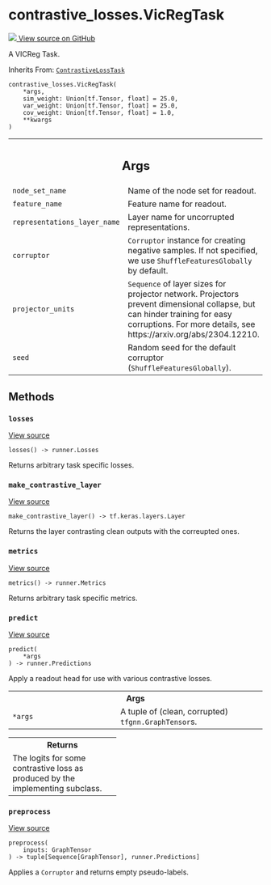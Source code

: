 # contrastive_losses.VicRegTask

<!-- Insert buttons and diff -->

<a target="_blank" href="https://github.com/tensorflow/gnn/tree/master/tensorflow_gnn/models/contrastive_losses/tasks.py#L284-L315">
<img src="https://www.tensorflow.org/images/GitHub-Mark-32px.png" /> View source
on GitHub </a>

A VICReg Task.

Inherits From:
[`ContrastiveLossTask`](../contrastive_losses/ContrastiveLossTask.md)

<pre class="devsite-click-to-copy prettyprint lang-py tfo-signature-link">
<code>contrastive_losses.VicRegTask(
    *args,
    sim_weight: Union[tf.Tensor, float] = 25.0,
    var_weight: Union[tf.Tensor, float] = 25.0,
    cov_weight: Union[tf.Tensor, float] = 1.0,
    **kwargs
)
</code></pre>

<!-- Placeholder for "Used in" -->
<!-- Tabular view -->

 <table class="responsive fixed orange">
<colgroup><col width="214px"><col></colgroup>
<tr><th colspan="2"><h2 class="add-link">Args</h2></th></tr>

<tr>
<td>
<code>node_set_name</code><a id="node_set_name"></a>
</td>
<td>
Name of the node set for readout.
</td>
</tr><tr>
<td>
<code>feature_name</code><a id="feature_name"></a>
</td>
<td>
Feature name for readout.
</td>
</tr><tr>
<td>
<code>representations_layer_name</code><a id="representations_layer_name"></a>
</td>
<td>
Layer name for uncorrupted representations.
</td>
</tr><tr>
<td>
<code>corruptor</code><a id="corruptor"></a>
</td>
<td>
<code>Corruptor</code> instance for creating negative samples. If not
specified, we use <code>ShuffleFeaturesGlobally</code> by default.
</td>
</tr><tr>
<td>
<code>projector_units</code><a id="projector_units"></a>
</td>
<td>
<code>Sequence</code> of layer sizes for projector network.
Projectors prevent dimensional collapse, but can hinder training for
easy corruptions. For more details, see
https://arxiv.org/abs/2304.12210.
</td>
</tr><tr>
<td>
<code>seed</code><a id="seed"></a>
</td>
<td>
Random seed for the default corruptor (<code>ShuffleFeaturesGlobally</code>).
</td>
</tr>
</table>

## Methods

<h3 id="losses"><code>losses</code></h3>

<a target="_blank" class="external" href="https://github.com/tensorflow/gnn/tree/master/tensorflow_gnn/models/contrastive_losses/tasks.py#L303-L312">View
source</a>

<pre class="devsite-click-to-copy prettyprint lang-py tfo-signature-link">
<code>losses() -> runner.Losses
</code></pre>

Returns arbitrary task specific losses.

<h3 id="make_contrastive_layer"><code>make_contrastive_layer</code></h3>

<a target="_blank" class="external" href="https://github.com/tensorflow/gnn/tree/master/tensorflow_gnn/models/contrastive_losses/tasks.py#L300-L301">View
source</a>

<pre class="devsite-click-to-copy prettyprint lang-py tfo-signature-link">
<code>make_contrastive_layer() -> tf.keras.layers.Layer
</code></pre>

Returns the layer contrasting clean outputs with the correupted ones.

<h3 id="metrics"><code>metrics</code></h3>

<a target="_blank" class="external" href="https://github.com/tensorflow/gnn/tree/master/tensorflow_gnn/models/contrastive_losses/tasks.py#L314-L315">View
source</a>

<pre class="devsite-click-to-copy prettyprint lang-py tfo-signature-link">
<code>metrics() -> runner.Metrics
</code></pre>

Returns arbitrary task specific metrics.

<h3 id="predict"><code>predict</code></h3>

<a target="_blank" class="external" href="https://github.com/tensorflow/gnn/tree/master/tensorflow_gnn/models/contrastive_losses/tasks.py#L115-L146">View
source</a>

<pre class="devsite-click-to-copy prettyprint lang-py tfo-signature-link">
<code>predict(
    *args
) -> runner.Predictions
</code></pre>

Apply a readout head for use with various contrastive losses.

<!-- Tabular view -->

 <table class="responsive fixed orange">
<colgroup><col width="214px"><col></colgroup>
<tr><th colspan="2">Args</th></tr>

<tr>
<td>
<code>*args</code>
</td>
<td>
A tuple of (clean, corrupted) <code>tfgnn.GraphTensor</code>s.
</td>
</tr>
</table>

<!-- Tabular view -->

 <table class="responsive fixed orange">
<colgroup><col width="214px"><col></colgroup>
<tr><th colspan="2">Returns</th></tr>
<tr class="alt">
<td colspan="2">
The logits for some contrastive loss as produced by the implementing
subclass.
</td>
</tr>

</table>

<h3 id="preprocess"><code>preprocess</code></h3>

<a target="_blank" class="external" href="https://github.com/tensorflow/gnn/tree/master/tensorflow_gnn/models/contrastive_losses/tasks.py#L107-L113">View
source</a>

<pre class="devsite-click-to-copy prettyprint lang-py tfo-signature-link">
<code>preprocess(
    inputs: GraphTensor
) -> tuple[Sequence[GraphTensor], runner.Predictions]
</code></pre>

Applies a `Corruptor` and returns empty pseudo-labels.
